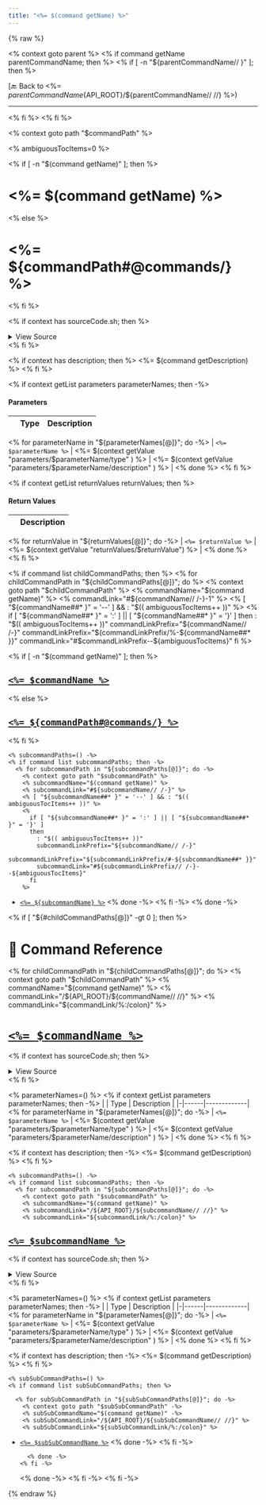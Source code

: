 ```yaml
---
title: "<%= $(command getName) %>"
---
```


{% raw %}

<% context goto parent %>
<% if command getName parentCommandName; then %>
<% if [ -n "${parentCommandName// }" ]; then %>

[🔙 Back to <%= $parentCommandName %>](<%= /${API_ROOT}/${parentCommandName// //} %>)

---
<% fi %>
<% fi %>

<% context goto path "$commandPath" %>

<% ambiguousTocItems=0 %>

<!-- Todo, if there are no subcommands under the child commands, use a smaller heading size -->

<% if [ -n "$(command getName)" ]; then %>
# <%= $(command getName) %>
<% else %>
# <%= ${commandPath#@commands/} %>
<% fi %>

<% if context has sourceCode.sh; then %>

<details>
  <summary>View Source</summary>

{% endraw %}
{% highlight sh %}
<%= $(context getValue sourceCode.sh) %>
{% endhighlight %}
{% raw %}

</details>
<% fi %>

<% if context has description; then %>
<%= $(command getDescription) %>
<% fi %>

<% if context getList parameters parameterNames; then -%>
#### Parameters

| | Type | Description |
|-|------|-------------|
<% for parameterName in "${parameterNames[@]}"; do -%>
| `<%= $parameterName %>` | <%= $(context getValue "parameters/$parameterName/type" ) %> | <%= $(context getValue "parameters/$parameterName/description" ) %> |
<% done %>
<% fi %>

<% if context getList returnValues returnValues; then %>
#### Return Values

| | Description |
|-|-------------|
<% for returnValue in "${returnValues[@]}"; do -%>
| `<%= $returnValue %>` | <%= $(context getValue "returnValues/$returnValue") %> |
<% done %>
<% fi %>

<% if command list childCommandPaths; then %>
<% for childCommandPath in "${childCommandPaths[@]}"; do %>
    <% context goto path "$childCommandPath" %>
    <% commandName="$(command getName)" %>
    <% commandLink="#${commandName// /-}-1" %>
    <% [ "${commandName##* }" = '--' ] && : "$(( ambiguousTocItems++ ))" %>
    <%
      if [ "${commandName##* }" = ':' ] || [ "${commandName##* }" = '}' ]
      then
        : "$(( ambiguousTocItems++ ))"
        commandLinkPrefix="${commandName// /-}"
        commandLinkPrefix="${commandLinkPrefix/%-${commandName##* }}"
        commandLink="#$commandLinkPrefix--${ambiguousTocItems}"
      fi
    %>

<% if [ -n "$(command getName)" ]; then %>
## [`<%= $commandName %>`](<%= ${commandLink,,} %>)
<% else %>
## [`<%= ${commandPath#@commands/} %>`](<%= ${commandLink,,} %>)
<% fi %>

    <% subcommandPaths=() -%>
    <% if command list subcommandPaths; then -%>
      <% for subcommandPath in "${subcommandPaths[@]}"; do -%>
        <% context goto path "$subcommandPath" %>
        <% subcommandName="$(command getName)" %>
        <% subcommandLink="#${subcommandName// /-}" %>
        <% [ "${subcommandName##* }" = '--' ] && : "$(( ambiguousTocItems++ ))" %>
        <%
          if [ "${subcommandName##* }" = ':' ] || [ "${subcommandName##* }" = '}' ]
          then
            : "$(( ambiguousTocItems++ ))"
            subcommandLinkPrefix="${subcommandName// /-}"
            subcommandLinkPrefix="${subcommandLinkPrefix/#-${subcommandName##* }}"
            subcommandLink="#${subcommandLinkPrefix// /-}--${ambiguousTocItems}"
          fi
        %>

- [`<%= ${subcommandName} %>`](<%= ${subcommandLink,,} %>)
  <% done -%>
  <% fi -%>
  <% done -%>

<% if [ "${#childCommandPaths[@]}" -gt 0 ]; then %>

# 📓 Command Reference

<% for childCommandPath in "${childCommandPaths[@]}"; do %>
    <% context goto path "$childCommandPath" %>
<% commandName="$(command getName)" %>
    <% commandLink="/${API_ROOT}/${commandName// //}" %>
    <% commandLink="${commandLink/%:/colon}" %>

# [`<%= $commandName %>`](<%= $commandLink %>)

<% if context has sourceCode.sh; then %>

<details>
  <summary>View Source</summary>

{% endraw %}
{% highlight sh %}
<%= $(context getValue sourceCode.sh) %>
{% endhighlight %}
{% raw %}

</details>
<% fi %>

<% parameterNames=() %>
<% if context getList parameters parameterNames; then -%>
| | Type | Description |
|-|------|-------------|
<% for parameterName in "${parameterNames[@]}"; do -%>
| `<%= $parameterName %>` | <%= $(context getValue "parameters/$parameterName/type" ) %> | <%= $(context getValue "parameters/$parameterName/description" ) %> |
<% done %>
<% fi %>

<% if context has description; then -%>
<%= $(command getDescription) %>
<% fi %>

    <% subcommandPaths=() -%>
    <% if command list subcommandPaths; then -%>
      <% for subcommandPath in "${subcommandPaths[@]}"; do -%>
        <% context goto path "$subcommandPath" %>
        <% subcommandName="$(command getName)" %>
        <% subcommandLink="/${API_ROOT}/${subcommandName// //}" %>
        <% subcommandLink="${subcommandLink/%:/colon}" %>

## [`<%= $subcommandName %>`](<%= $subcommandLink %>)

<% if context has sourceCode.sh; then %>

<details>
  <summary>View Source</summary>

{% endraw %}
{% highlight sh %}
<%= $(context getValue sourceCode.sh) %>
{% endhighlight %}
{% raw %}

</details>
<% fi %>

<% parameterNames=() %>
<% if context getList parameters parameterNames; then -%>
| | Type | Description |
|-|------|-------------|
<% for parameterName in "${parameterNames[@]}"; do -%>
| `<%= $parameterName %>` | <%= $(context getValue "parameters/$parameterName/type" ) %> | <%= $(context getValue "parameters/$parameterName/description" ) %> |
<% done %>
<% fi %>

<% if context has description; then -%>
<%= $(command getDescription) %>
<% fi %>

    <% subSubCommandPaths=() %>
    <% if command list subSubCommandPaths; then %>

      <% for subSubCommandPath in "${subSubCommandPaths[@]}"; do -%>
        <% context goto path "$subSubCommandPath" -%>
        <% subSubCommandName="$(command getName)" -%>
        <% subSubCommandLink="/${API_ROOT}/${subSubCommandName// //}" %>
        <% subSubCommandLink="${subSubCommandLink/%:/colon}" %>

- [`<%= $subSubCommandName %>`](<%= $subSubCommandLink %>)
  <% done -%>
  <% fi -%>

        <% done -%>
      <% fi -%>

  <% done -%>
  <% fi -%>
  <% fi -%>

{% endraw %}
